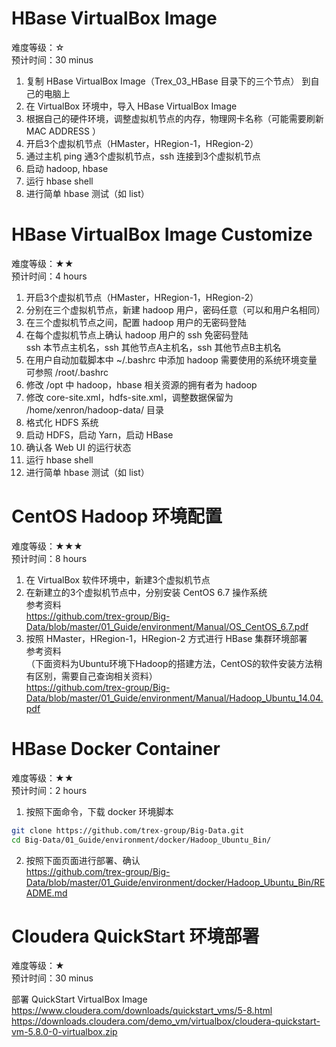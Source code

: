 
# HBase VirtualBox Image

难度等级：☆<br>
预计时间：30 minus<br>

1) 复制 HBase VirtualBox Image（Trex_03_HBase 目录下的三个节点） 到自己的电脑上<br>
2) 在 VirtualBox 环境中，导入 HBase VirtualBox Image<br>
3) 根据自己的硬件环境，调整虚拟机节点的内存，物理网卡名称（可能需要刷新 MAC ADDRESS ）<br>
4) 开启3个虚拟机节点（HMaster，HRegion-1，HRegion-2）<br>
5) 通过主机 ping 通3个虚拟机节点，ssh 连接到3个虚拟机节点<br>
6) 启动 hadoop, hbase<br>
7) 运行 hbase shell<br>
8) 进行简单 hbase 测试（如 list）<br>

# HBase VirtualBox Image Customize

难度等级：★★<br>
预计时间：4 hours<br>

1) 开启3个虚拟机节点（HMaster，HRegion-1，HRegion-2）<br>
2) 分别在三个虚拟机节点，新建 hadoop 用户，密码任意（可以和用户名相同）<br>
3) 在三个虚拟机节点之间，配置 hadoop 用户的无密码登陆<br>
4) 在每个虚拟机节点上确认 hadoop 用户的 ssh 免密码登陆<br>
ssh 本节点主机名，ssh 其他节点A主机名，ssh 其他节点B主机名<br>
5) 在用户自动加载脚本中 ~/.bashrc 中添加 hadoop 需要使用的系统环境变量<br>
可参照 /root/.bashrc<br>
6) 修改 /opt 中 hadoop，hbase 相关资源的拥有者为 hadoop<br>
7) 修改 core-site.xml，hdfs-site.xml，调整数据保留为 /home/xenron/hadoop-data/ 目录<br>
8) 格式化 HDFS 系统<br>
9) 启动 HDFS，启动 Yarn，启动 HBase<br>
10) 确认各 Web UI 的运行状态<br>
11) 运行 hbase shell<br>
12) 进行简单 hbase 测试（如 list）<br>

# CentOS Hadoop 环境配置

难度等级：★★★<br>
预计时间：8 hours<br>

1) 在 VirtualBox 软件环境中，新建3个虚拟机节点<br>
2) 在新建立的3个虚拟机节点中，分别安装 CentOS 6.7 操作系统<br>
参考资料<br>
https://github.com/trex-group/Big-Data/blob/master/01_Guide/environment/Manual/OS_CentOS_6.7.pdf<br>
3) 按照 HMaster，HRegion-1，HRegion-2 方式进行 HBase 集群环境部署<br>
参考资料<br>
（下面资料为Ubuntu环境下Hadoop的搭建方法，CentOS的软件安装方法稍有区别，需要自己查询相关资料）<br>
https://github.com/trex-group/Big-Data/blob/master/01_Guide/environment/Manual/Hadoop_Ubuntu_14.04.pdf<br>

# HBase Docker Container

难度等级：★★<br>
预计时间：2 hours<br>

1) 按照下面命令，下载 docker 环境脚本<br>
```bash
git clone https://github.com/trex-group/Big-Data.git
cd Big-Data/01_Guide/environment/docker/Hadoop_Ubuntu_Bin/
```
2) 按照下面页面进行部署、确认<br>
https://github.com/trex-group/Big-Data/blob/master/01_Guide/environment/docker/Hadoop_Ubuntu_Bin/README.md<br>


# Cloudera QuickStart 环境部署

难度等级：★<br>
预计时间：30 minus<br>

部署 QuickStart VirtualBox Image<br>
https://www.cloudera.com/downloads/quickstart_vms/5-8.html<br>
https://downloads.cloudera.com/demo_vm/virtualbox/cloudera-quickstart-vm-5.8.0-0-virtualbox.zip<br>

